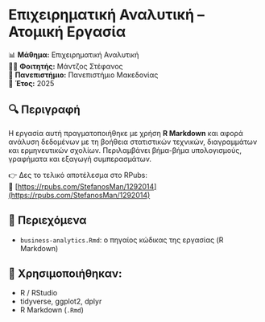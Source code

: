 # Επιχειρηματική Αναλυτική – Ατομική Εργασία

📊 **Μάθημα:** Επιχειρηματική Αναλυτική  
👨‍💻 **Φοιτητής:** Μάντζος Στέφανος  
🏫 **Πανεπιστήμιο:** Πανεπιστήμιο Μακεδονίας  
📅 **Έτος:** 2025

## 🔍 Περιγραφή

Η εργασία αυτή πραγματοποιήθηκε με χρήση **R Markdown** και αφορά ανάλυση δεδομένων με τη βοήθεια στατιστικών τεχνικών, διαγραμμάτων και ερμηνευτικών σχολίων. Περιλαμβάνει βήμα-βήμα υπολογισμούς, γραφήματα και εξαγωγή συμπερασμάτων.

👉 Δες το τελικό αποτέλεσμα στο RPubs:  
🔗 [https://rpubs.com/StefanosMan/1292014](https://rpubs.com/StefanosMan/1292014)

## 📁 Περιεχόμενα

- `business-analytics.Rmd`: ο πηγαίος κώδικας της εργασίας (R Markdown)

## 🧰 Χρησιμοποιήθηκαν:

- R / RStudio
- tidyverse, ggplot2, dplyr
- R Markdown (`.Rmd`)
